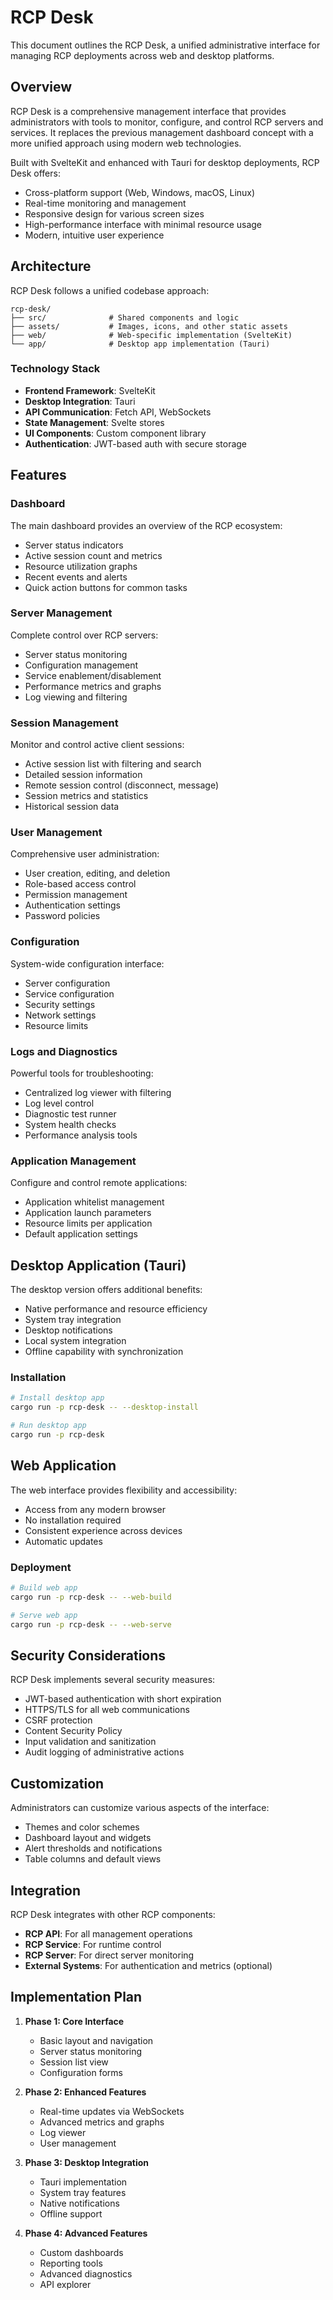 # RCP Desk

This document outlines the RCP Desk, a unified administrative interface for managing RCP deployments across web and desktop platforms.

## Overview

RCP Desk is a comprehensive management interface that provides administrators with tools to monitor, configure, and control RCP servers and services. It replaces the previous management dashboard concept with a more unified approach using modern web technologies.

Built with SvelteKit and enhanced with Tauri for desktop deployments, RCP Desk offers:

- Cross-platform support (Web, Windows, macOS, Linux)
- Real-time monitoring and management
- Responsive design for various screen sizes
- High-performance interface with minimal resource usage
- Modern, intuitive user experience

## Architecture

RCP Desk follows a unified codebase approach:

```
rcp-desk/
├── src/              # Shared components and logic
├── assets/           # Images, icons, and other static assets
├── web/              # Web-specific implementation (SvelteKit)
└── app/              # Desktop app implementation (Tauri)
```

### Technology Stack

- **Frontend Framework**: SvelteKit
- **Desktop Integration**: Tauri
- **API Communication**: Fetch API, WebSockets
- **State Management**: Svelte stores
- **UI Components**: Custom component library
- **Authentication**: JWT-based auth with secure storage

## Features

### Dashboard

The main dashboard provides an overview of the RCP ecosystem:

- Server status indicators
- Active session count and metrics
- Resource utilization graphs
- Recent events and alerts
- Quick action buttons for common tasks

### Server Management

Complete control over RCP servers:

- Server status monitoring
- Configuration management
- Service enablement/disablement
- Performance metrics and graphs
- Log viewing and filtering

### Session Management

Monitor and control active client sessions:

- Active session list with filtering and search
- Detailed session information
- Remote session control (disconnect, message)
- Session metrics and statistics
- Historical session data

### User Management

Comprehensive user administration:

- User creation, editing, and deletion
- Role-based access control
- Permission management
- Authentication settings
- Password policies

### Configuration

System-wide configuration interface:

- Server configuration
- Service configuration
- Security settings
- Network settings
- Resource limits

### Logs and Diagnostics

Powerful tools for troubleshooting:

- Centralized log viewer with filtering
- Log level control
- Diagnostic test runner
- System health checks
- Performance analysis tools

### Application Management

Configure and control remote applications:

- Application whitelist management
- Application launch parameters
- Resource limits per application
- Default application settings

## Desktop Application (Tauri)

The desktop version offers additional benefits:

- Native performance and resource efficiency
- System tray integration
- Desktop notifications
- Local system integration
- Offline capability with synchronization

### Installation

```bash
# Install desktop app
cargo run -p rcp-desk -- --desktop-install

# Run desktop app
cargo run -p rcp-desk
```

## Web Application

The web interface provides flexibility and accessibility:

- Access from any modern browser
- No installation required
- Consistent experience across devices
- Automatic updates

### Deployment

```bash
# Build web app
cargo run -p rcp-desk -- --web-build

# Serve web app
cargo run -p rcp-desk -- --web-serve
```

## Security Considerations

RCP Desk implements several security measures:

- JWT-based authentication with short expiration
- HTTPS/TLS for all web communications
- CSRF protection
- Content Security Policy
- Input validation and sanitization
- Audit logging of administrative actions

## Customization

Administrators can customize various aspects of the interface:

- Themes and color schemes
- Dashboard layout and widgets
- Alert thresholds and notifications
- Table columns and default views

## Integration

RCP Desk integrates with other RCP components:

- **RCP API**: For all management operations
- **RCP Service**: For runtime control
- **RCP Server**: For direct server monitoring
- **External Systems**: For authentication and metrics (optional)

## Implementation Plan

1. **Phase 1: Core Interface**
   - Basic layout and navigation
   - Server status monitoring
   - Session list view
   - Configuration forms

2. **Phase 2: Enhanced Features**
   - Real-time updates via WebSockets
   - Advanced metrics and graphs
   - Log viewer
   - User management

3. **Phase 3: Desktop Integration**
   - Tauri implementation
   - System tray features
   - Native notifications
   - Offline support

4. **Phase 4: Advanced Features**
   - Custom dashboards
   - Reporting tools
   - Advanced diagnostics
   - API explorer